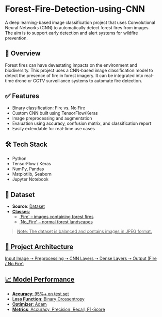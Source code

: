 # Forest-Fire-Detection-using-CNN
A deep learning-based image classification project that uses Convolutional Neural Networks (CNN) to automatically detect forest fires from images. The aim is to support early detection and alert systems for wildfire prevention.

## 📖 Overview
Forest fires can have devastating impacts on the environment and biodiversity. This project uses a CNN-based image classification model to detect the presence of fire in forest imagery. It can be integrated into real-time drone or CCTV surveillance systems to automate fire detection.

## ✅ Features
- Binary classification: Fire vs. No Fire
- Custom CNN built using TensorFlow/Keras
- Image preprocessing and augmentation
- Evaluation using accuracy, confusion matrix, and classification report
- Easily extendable for real-time use cases

## 🛠️ Tech Stack
- Python
- TensorFlow / Keras
- NumPy, Pandas
- Matplotlib, Seaborn
- Jupyter Notebook

## 📂 Dataset
- **Source**: <a href="https://www.kaggle.com/datasets/phylake1337/fire-dataset">Dataset
- **Classes**:
  - 'Fire' – images containing forest fires
  - 'No_Fire' – normal forest landscapes

> Note: The dataset is balanced and contains images in JPEG format.

## 🧠 Project Architecture
Input Image ➝ Preprocessing ➝ CNN Layers ➝ Dense Layers ➝ Output (Fire / No Fire)

## 📈 Model Performance
- **Accuracy**: 95%+ on test set
- **Loss Function**: Binary Crossentropy
- **Optimizer**: Adam
- **Metrics**: Accuracy, Precision, Recall, F1-Score

